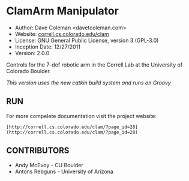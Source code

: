 ClamArm Manipulator
==========
* Author: Dave Coleman <davetcoleman.com>
* Website: [correll.cs.colorado.edu/clam](http://correll.cs.colorado.edu/clam)
* License: GNU General Public License, version 3 (GPL-3.0)
* Inception Date: 12/27/2011
* Version: 2.0.0

Controls for the 7-dof robotic arm in the Correll Lab at the University of Colorado Boulder. 

*This version uses the new catkin build system and runs on Groovy*

RUN
---------

For more compelete documentation visit the project website:
    
	[http://correll.cs.colorado.edu/clam/?page_id=28](http://correll.cs.colorado.edu/clam/?page_id=28)


CONTRIBUTORS
---------
   - Andy McEvoy - CU Boulder
   - Antons Rebguns - University of Arizona
